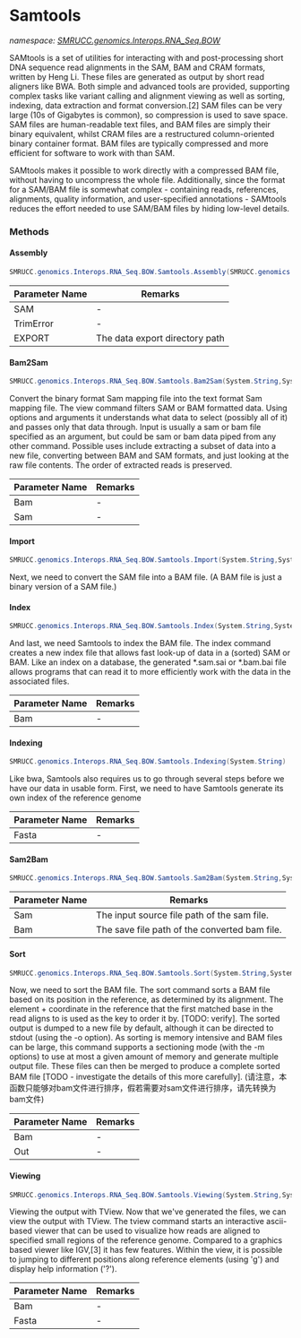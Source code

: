 ﻿# Samtools
_namespace: [SMRUCC.genomics.Interops.RNA_Seq.BOW](./index.md)_

SAMtools is a set of utilities for interacting with and post-processing short DNA sequence read alignments 
 in the SAM, BAM and CRAM formats, written by Heng Li. These files are generated as output by short read 
 aligners like BWA. Both simple and advanced tools are provided, supporting complex tasks like variant calling 
 and alignment viewing as well as sorting, indexing, data extraction and format conversion.[2] SAM files can 
 be very large (10s of Gigabytes is common), so compression is used to save space. SAM files are human-readable 
 text files, and BAM files are simply their binary equivalent, whilst CRAM files are a restructured column-oriented 
 binary container format. BAM files are typically compressed and more efficient for software to work with than SAM. 
 
 SAMtools makes it possible to work directly with a compressed BAM file, without having to uncompress the whole file. 
 Additionally, since the format for a SAM/BAM file is somewhat complex - containing reads, references, alignments, 
 quality information, and user-specified annotations - SAMtools reduces the effort needed to use SAM/BAM files by 
 hiding low-level details.



### Methods

#### Assembly
```csharp
SMRUCC.genomics.Interops.RNA_Seq.BOW.Samtools.Assembly(SMRUCC.genomics.SequenceModel.SAM.SAM,System.Boolean,System.String)
```


|Parameter Name|Remarks|
|--------------|-------|
|SAM|-|
|TrimError|-|
|EXPORT|The data export directory path|


#### Bam2Sam
```csharp
SMRUCC.genomics.Interops.RNA_Seq.BOW.Samtools.Bam2Sam(System.String,System.String)
```
Convert the binary format Sam mapping file into the text format Sam mapping file.
 The view command filters SAM or BAM formatted data. Using options and arguments it understands what data to select 
 (possibly all of it) and passes only that data through. Input is usually a sam or bam file specified as an argument, 
 but could be sam or bam data piped from any other command. Possible uses include extracting a subset of data into a 
 new file, converting between BAM and SAM formats, and just looking at the raw file contents. 
 The order of extracted reads is preserved.

|Parameter Name|Remarks|
|--------------|-------|
|Bam|-|
|Sam|-|


#### Import
```csharp
SMRUCC.genomics.Interops.RNA_Seq.BOW.Samtools.Import(System.String,System.String,System.String)
```
Next, we need to convert the SAM file into a BAM file. (A BAM file is just a binary version of a SAM file.)

#### Index
```csharp
SMRUCC.genomics.Interops.RNA_Seq.BOW.Samtools.Index(System.String,System.String)
```
And last, we need Samtools to index the BAM file. The index command creates a new index file that allows fast look-up of data in a 
 (sorted) SAM or BAM. Like an index on a database, the generated *.sam.sai or *.bam.bai file allows programs that can read it to 
 more efficiently work with the data in the associated files.

|Parameter Name|Remarks|
|--------------|-------|
|Bam|-|


#### Indexing
```csharp
SMRUCC.genomics.Interops.RNA_Seq.BOW.Samtools.Indexing(System.String)
```
Like bwa, Samtools also requires us to go through several steps before we have our data in usable form. 
 First, we need to have Samtools generate its own index of the reference genome

|Parameter Name|Remarks|
|--------------|-------|
|Fasta|-|


#### Sam2Bam
```csharp
SMRUCC.genomics.Interops.RNA_Seq.BOW.Samtools.Sam2Bam(System.String,System.String)
```


|Parameter Name|Remarks|
|--------------|-------|
|Sam|The input source file path of the sam file.|
|Bam|The save file path of the converted bam file.|


#### Sort
```csharp
SMRUCC.genomics.Interops.RNA_Seq.BOW.Samtools.Sort(System.String,System.String,System.Boolean)
```
Now, we need to sort the BAM file. The sort command sorts a BAM file based on its position in the reference, 
 as determined by its alignment. The element + coordinate in the reference that the first matched base in the 
 read aligns to is used as the key to order it by. [TODO: verify]. The sorted output is dumped to a new file 
 by default, although it can be directed to stdout (using the -o option). As sorting is memory intensive and 
 BAM files can be large, this command supports a sectioning mode (with the -m options) to use at most a given 
 amount of memory and generate multiple output file. These files can then be merged to produce a complete 
 sorted BAM file [TODO - investigate the details of this more carefully].
 (请注意，本函数只能够对bam文件进行排序，假若需要对sam文件进行排序，请先转换为bam文件)

|Parameter Name|Remarks|
|--------------|-------|
|Bam|-|
|Out|-|


#### Viewing
```csharp
SMRUCC.genomics.Interops.RNA_Seq.BOW.Samtools.Viewing(System.String,System.String)
```
Viewing the output with TView. Now that we've generated the files, we can view the output with TView.
 The tview command starts an interactive ascii-based viewer that can be used to visualize how reads are aligned to specified 
 small regions of the reference genome. Compared to a graphics based viewer like IGV,[3] it has few features. Within the view, 
 it is possible to jumping to different positions along reference elements (using 'g') and display help information ('?').

|Parameter Name|Remarks|
|--------------|-------|
|Bam|-|
|Fasta|-|



